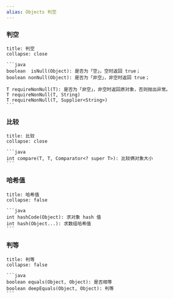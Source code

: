 ```yaml
---
alias: Objects 判空
---
```


### 判空

````ad-cite
title: 判空 
collapse: close

```java
boolean  isNull(Object): 是否为「空」，空时返回 true；
boolean nonNull(Object): 是否为「非空」，非空时返回 true；

T requireNonNull(T): 是否为「非空」，非空时返回原对象，否则抛出异常。
T requireNonNull(T, String)
T requireNonNull(T, Supplier<String>)
```
````

### 比较

````ad-cite
title: 比较 
collapse: close

```java
int compare(T, T, Comparator<? super T>): 比较俩对象大小
```
````

### 哈希值

````ad-cite
title: 哈希值 
collapse: false

```java
int hashCode(Object): 求对象 hash 值
int hash(Object...): 求数组哈希值
```    
````

### 判等

````ad-cite
title: 判等
collapse: false

```java
boolean equals(Object, Object): 是否相等
boolean deepEquals(Object, Object): 判等
```
````




